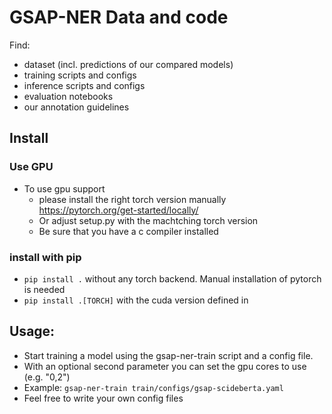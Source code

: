 # GSAP-NER Data and code

Find:
 * dataset (incl. predictions of our compared models)
 * training scripts and configs
 * inference scripts and configs
 * evaluation notebooks
 * our annotation guidelines


## Install

### Use GPU
 * To use gpu support
   * please install the right torch version manually <https://pytorch.org/get-started/locally/>
   * Or adjust setup.py with the machtching torch version
   * Be sure that you have a c compiler installed

### install with pip
 * `pip install .` without any torch backend. Manual installation of pytorch is needed
 * `pip install .[TORCH]` with the cuda version defined in 

## Usage:
 * Start training a model using  the gsap-ner-train script and a config file.
 * With an optional second parameter you can set the gpu cores to use (e.g. "0,2")
 * Example: `gsap-ner-train train/configs/gsap-scideberta.yaml`
 * Feel free to write your own config files
